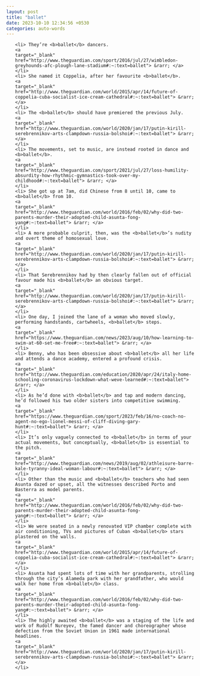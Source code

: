 ```yaml
---
layout: post
title: "ballet"
date: 2023-10-10 12:34:56 +0530
categories: auto-words
---
```

<ol>

    <li> They’re <b>ballet</b> dancers.
    <a 
    target="_blank" 
    href="http://www.theguardian.com/sport/2016/jul/27/wimbledon-greyhounds-afc-plough-lane-stadium#:~:text=ballet"> &rarr; </a>
    </li>
    <li> She named it Coppelia, after her favourite <b>ballet</b>.
    <a 
    target="_blank" 
    href="http://www.theguardian.com/world/2015/apr/14/future-of-coppelia-cuba-socialist-ice-cream-cathedral#:~:text=ballet"> &rarr; </a>
    </li>
    <li> The <b>ballet</b> should have premiered the previous July.
    <a 
    target="_blank" 
    href="http://www.theguardian.com/world/2020/jan/17/putin-kirill-serebrennikov-arts-clampdown-russia-bolshoi#:~:text=ballet"> &rarr; </a>
    </li>
    <li> The movements, set to music, are instead rooted in dance and <b>ballet</b>.
    <a 
    target="_blank" 
    href="http://www.theguardian.com/sport/2021/jul/27/loss-humility-absurdity-how-rhythmic-gymnastics-took-over-my-childhood#:~:text=ballet"> &rarr; </a>
    </li>
    <li> She got up at 7am, did Chinese from 8 until 10, came to <b>ballet</b> from 10.
    <a 
    target="_blank" 
    href="http://www.theguardian.com/world/2016/feb/02/why-did-two-parents-murder-their-adopted-child-asunta-fong-yang#:~:text=ballet"> &rarr; </a>
    </li>
    <li> A more probable culprit, then, was the <b>ballet</b>’s nudity and overt theme of homosexual love.
    <a 
    target="_blank" 
    href="http://www.theguardian.com/world/2020/jan/17/putin-kirill-serebrennikov-arts-clampdown-russia-bolshoi#:~:text=ballet"> &rarr; </a>
    </li>
    <li> That Serebrennikov had by then clearly fallen out of official favour made his <b>ballet</b> an obvious target.
    <a 
    target="_blank" 
    href="http://www.theguardian.com/world/2020/jan/17/putin-kirill-serebrennikov-arts-clampdown-russia-bolshoi#:~:text=ballet"> &rarr; </a>
    </li>
    <li> One day, I joined the lane of a woman who moved slowly, performing handstands, cartwheels, <b>ballet</b> steps.
    <a 
    target="_blank" 
    href="https://www.theguardian.com/news/2023/aug/10/how-learning-to-swim-at-60-set-me-free#:~:text=ballet"> &rarr; </a>
    </li>
    <li> Benny, who has been obsessive about <b>ballet</b> all her life and attends a dance academy, entered a profound crisis.
    <a 
    target="_blank" 
    href="http://www.theguardian.com/education/2020/apr/24/italy-home-schooling-coronavirus-lockdown-what-weve-learned#:~:text=ballet"> &rarr; </a>
    </li>
    <li> As he’d done with <b>ballet</b> and tap and modern dancing, he’d followed his two older sisters into competitive swimming.
    <a 
    target="_blank" 
    href="https://www.theguardian.com/sport/2023/feb/16/no-coach-no-agent-no-ego-lionel-messi-of-cliff-diving-gary-hunt#:~:text=ballet"> &rarr; </a>
    </li>
    <li> It’s only vaguely connected to <b>ballet</b> in terms of your actual movements, but conceptually, <b>ballet</b> is essential to the pitch.
    <a 
    target="_blank" 
    href="http://www.theguardian.com/news/2019/aug/02/athleisure-barre-kale-tyranny-ideal-woman-labour#:~:text=ballet"> &rarr; </a>
    </li>
    <li> Other than the music and <b>ballet</b> teachers who had seen Asunta dazed or upset, all the witnesses described Porto and Basterra as model parents.
    <a 
    target="_blank" 
    href="http://www.theguardian.com/world/2016/feb/02/why-did-two-parents-murder-their-adopted-child-asunta-fong-yang#:~:text=ballet"> &rarr; </a>
    </li>
    <li> We were seated in a newly renovated VIP chamber complete with air conditioning, TVs and pictures of Cuban <b>ballet</b> stars plastered on the walls.
    <a 
    target="_blank" 
    href="http://www.theguardian.com/world/2015/apr/14/future-of-coppelia-cuba-socialist-ice-cream-cathedral#:~:text=ballet"> &rarr; </a>
    </li>
    <li> Asunta had spent lots of time with her grandparents, strolling through the city’s Alameda park with her grandfather, who would walk her home from <b>ballet</b> class.
    <a 
    target="_blank" 
    href="http://www.theguardian.com/world/2016/feb/02/why-did-two-parents-murder-their-adopted-child-asunta-fong-yang#:~:text=ballet"> &rarr; </a>
    </li>
    <li> The highly awaited <b>ballet</b> was a staging of the life and work of Rudolf Nureyev, the famed dancer and choreographer whose defection from the Soviet Union in 1961 made international headlines.
    <a 
    target="_blank" 
    href="http://www.theguardian.com/world/2020/jan/17/putin-kirill-serebrennikov-arts-clampdown-russia-bolshoi#:~:text=ballet"> &rarr; </a>
    </li>